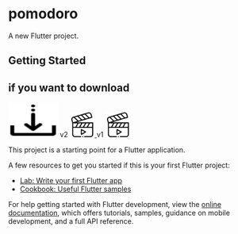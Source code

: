 # pomodoro

A new Flutter project.

## Getting Started
## if you want to download
<a href="https://github.com/Ahmetakaslan/Pomodoro/releases/download/v2/app-release.apk" download="Bmi.apk"><img src="down (1).png" alt="Download the app" style="width:100px;height:70px;"></a>
v2
<a href="https://drive.google.com/file/d/1rVBZcA5fcEv0sn-oDy-qsVwTB3GIQ39v/view?usp=drive_link">
  <img src="video.png" alt="Videonuzun Başlığı" width="50" height="50">
</a>
v1
<a href="https://drive.google.com/file/d/155lhBp1sErMneeoLORNtmdNljAAAF6-9/view?usp=sharing">
  <img src="video.png" alt="Videonuzun Başlığı" width="50" height="50">
</a>

This project is a starting point for a Flutter application.

A few resources to get you started if this is your first Flutter project:

- [Lab: Write your first Flutter app](https://docs.flutter.dev/get-started/codelab)
- [Cookbook: Useful Flutter samples](https://docs.flutter.dev/cookbook)

For help getting started with Flutter development, view the
[online documentation](https://docs.flutter.dev/), which offers tutorials,
samples, guidance on mobile development, and a full API reference.
